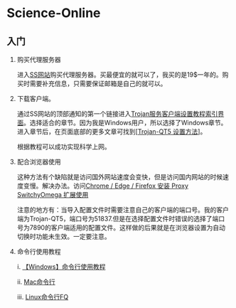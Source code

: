 # Science-Online

## 入门

1. 购买代理服务器 

   进入<a href="https://portal.shadowsocks.nz/">SS网站</a>购买代理服务器。买最便宜的就可以了，我买的是19$一年的。购买时需要补充信息，只需要保证邮箱是自己的就可以。
 
2. 下载客户端。
   
   通过SS网站的顶部通知的第一个链接进入<a href="https://portal.shadowsocks.nz/knowledgebase/151/">Trojan服务客户端设置教程索引界面</a>。选择适合的章节。因为我是Windows用户，所以选择了Windows章节。进入章节后，在页面底部的更多文章可找到<a href="https://portal.shadowsocks.nz/knowledgebase/161/WindowsTrojan-QT5-%E8%AE%BE%E7%BD%AE%E6%96%B9%E6%B3%95.html">[Trojan-QT5 设置方法]</a>。</br>
   
   根据教程可以成功实现科学上网。
   
 3. 配合浏览器使用
 
    这种方法有个缺陷就是访问国外网站速度会变快，但是访问国内网站的时候速度变慢。解决办法。访问<a  href="https://portal.shadowsocks.nz/index.php?rp=/knowledgebase/180">Chrome / Edge / Firefox 安装 Proxy SwitchyOmega 扩展使用 </a></br>
    
    注意的地方有：当导入配置文件时需要注意自己的客户端的端口号。我的客户端为Trojan-QT5，端口号为51837.但是在选择配置文件时错误的选择了端口号为7890的客户端适用的配置文件。这样做的后果就是在浏览器设置为自动切换时功能未生效。一定要注意。
    
4. 命令行使用教程

   i. <a href="https://portal.shadowsocks.nz/knowledgebase/164/Windows%E5%91%BD%E4%BB%A4%E8%A1%8C%E4%BD%BF%E7%94%A8%E6%95%99%E7%A8%8B.html">【Windows】命令行使用教程</a>
   
   ii. <a href="https://github.com/sun-shadow/Surf_the_Internet/blob/master/%E5%91%BD%E4%BB%A4%E8%A1%8C%E7%AF%87.md#Mac%E5%91%BD%E4%BB%A4%E8%A1%8Cfq">Mac命令行</a>
   
   iii. <a href="https://github.com/sun-shadow/Surf_the_Internet/blob/master/%E5%91%BD%E4%BB%A4%E8%A1%8C%E7%AF%87.md#Mac%E5%91%BD%E4%BB%A4%E8%A1%8Cfq">Linux命令行FQ</a>
